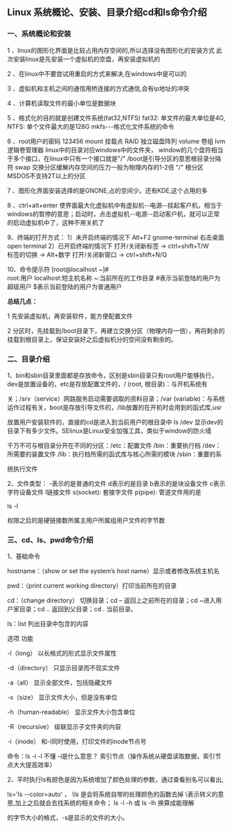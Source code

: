 ## Linux 系统概论、安装、目录介绍cd和ls命令介绍

### 一、系统概论和安装

1 、linux的图形化界面是比较占用内存空间的,所以选择没有图形化的安装方式
此次安装linux是先安装一个虚拟机的空盘，再安装虚拟机的

2 、在linux中不要尝试用重启的方式来解决,在windows中是可以的

3 、虚拟机和主机之间的通信用桥连接的方式通信,会有ip地址的冲突

4 、计算机读取文件的最小单位是数据块

5 、格式化的目的就是创建文件系统(fat32,NTFS)
  fat32: 单文件的最大单位是4G,   NTFS:  单个文件最大的是128G
 mkfs---格式化文件系统的命令
 
6 、root用户的密码  123456   mount 挂载点   RAID 独立磁盘阵列  volume 卷组  lvm 逻辑卷管理器
  linux中的目录对应windows中的文件夹， window的几个盘符相当于多个接口，在linux中只有一个接口就是"/"    /boot是引导分区的意思根目录分隔符
 swap 交换分区缓解内存空间的压力一般为物理内存的1-2倍  "/" 根分区
 MSDOS不支持2T以上的分区
 
7 、图形化界面安装选择的是GNONE,占的空间少。还有KDE,这个占用的多

8 、ctrl+alt+enter 使界面最大化虚拟机中有虚拟机--电源--挂起客户机，相当于windows的暂停的意思；启动时，点击虚拟机--电源--启动客户机，就可以正常的启动虚拟机中了，这种不用关机了

9、终端的打开方式：
1）未开启终端的情况下
Atl+F2 gnome-terminal 
右击桌面open terminal
2）已开启终端的情况下
打开/关闭新标签 -> ctrl+shift+T/W     
标签的切换 -> Alt+数字 
打开/关闭新窗口 -> ctrl+shift+N/Q      

10、命令提示符
[root@localhost ~]#  
root:用户   localhost:短主机名称  ~:当前所在的工作目录
#表示当前登陆的用户为超级用户
$表示当前登陆的用户为普通用户

**总结几点：**

1 先安装虚拟机，再安装软件，能方便配置文件

2 分区时，先挂载到/boot目录下，再建立交换分区（物理内存一倍），再将剩余的挂载到根目录上，保证安装好之后虚拟机分的空间没有剩余的。

### 二、目录介绍

1、bin和sbin目录里面都是存放命令，区别是sbin目录只有root用户能够执行，dev是放置设备的，etc是存放配置文件的，/ (root, 根目录)：与开机系统有

关；/srv（service）网路服务启动需要调取的资料目录；/var (variable)：与系统运作过程有关，boot是存放引导文件的，/lib放置的在开机时会用到的函式库,usr 

放置用户安装软件的，直接的cd是进入到当前用户的根目录中  ls /dev 显示dev的目录下有多少文件。SElinux是Linux安全加强工具，类似于window的防火墙

千万不可与根目录分开在不同的分区：/etc：配置文件 /bin：重要执行档  /dev：所需要的装置文件  /lib：执行档所需的函式库与核心所需的模块 /sbin：重要的系

统执行文件

2、文件类型： -表示的是普通的文件  d表示的是目录  b表示的是块设备文件 c表示字符设备文件  l链接文件  s(socket): 套接字文件  p(pipe): 管道文件用的是

ls -l

权限之后的是硬链接数所属主用户所属组用户文件的字节数

### 三、cd、ls、pwd命令介绍

1、基础命令

hostname：（show or set the system’s host name）显示或者修改系统主机名

pwd：（print current working directory）打印当前所在的目录

cd：（change directory） 切换目录；cd – 返回上之前所在的目录；cd ~进入用户家目录；cd .. 返回到父目录；cd . 当前目录。

ls：list 列出目录中包含的内容

选项	功能

-l（long）	以长格式的形式显示文件属性

-d（directory）	只显示目录而不现实文件

-a（all）	显示全部文件，包括隐藏文件

-s（size）	显示文件大小，但是没有单位

-h（human-readable）	显示文件大小包含单位

-R（recursive）	级联显示子文件夹的内容

-i（inode）	和-l同时使用，打印文件的inode节点号

命令：ls -i -l   不懂 -i是什么意思？ 索引节点（操作系统从硬盘读取数据，索引节点大大提高效率）

2、平时执行ls有颜色是因为系统增加了颜色处理的参数，通过查看别名可以看出,

ls='ls --color=auto' ， \ls 是会将系统自带的处理颜色的函数去掉  \表示转义的意思,加上之后就会去找系统的相关命令； ls -l -h 或 ls -lh 换算成能理解

的字节大小的格式，-s是显示的文件的大小。
